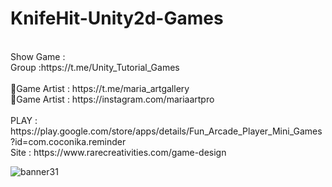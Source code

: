 # KnifeHit-Unity2d-Games
<br />
Show Game :<br />
Group :https://t.me/Unity_Tutorial_Games<br /><br />
🎨Game Artist : https://t.me/maria_artgallery<br />
🎨Game Artist : https://instagram.com/mariaartpro<br /><br />
PLAY : https://play.google.com/store/apps/details/Fun_Arcade_Player_Mini_Games?id=com.coconika.reminder<br />
Site : https://www.rarecreativities.com/game-design <br />


![banner31](https://user-images.githubusercontent.com/83016119/221845672-a9108828-068d-4433-bb5e-bc042cf49825.png)
